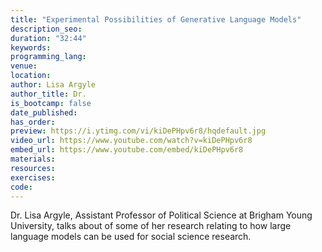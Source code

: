 ```yaml
---
title: "Experimental Possibilities of Generative Language Models"
description_seo:
duration: "32:44"
keywords:
programming_lang:
venue:
location:
author: Lisa Argyle
author_title: Dr. 
is_bootcamp: false
date_published: 
has_order:
preview: https://i.ytimg.com/vi/kiDePHpv6r8/hqdefault.jpg
video_url: https://www.youtube.com/watch?v=kiDePHpv6r8
embed_url: https://www.youtube.com/embed/kiDePHpv6r8
materials:
resources:
exercises:
code:
---
```


Dr. Lisa Argyle, Assistant Professor of Political Science at Brigham Young University, talks about of some of her research relating to how large language models can be used for social science research.
